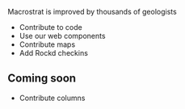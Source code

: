 Macrostrat is improved by thousands of geologists

- Contribute to code
- Use our web components
- Contribute maps
- Add Rockd checkins

## Coming soon

- Contribute columns
